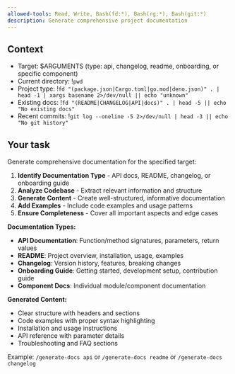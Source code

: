 ```yaml
---
allowed-tools: Read, Write, Bash(fd:*), Bash(rg:*), Bash(git:*)
description: Generate comprehensive project documentation
---
```


## Context

- Target: $ARGUMENTS (type: api, changelog, readme, onboarding, or specific component)
- Current directory: !`pwd`
- Project type: !`fd "(package.json|Cargo.toml|go.mod|deno.json)" . | head -1 | xargs basename 2>/dev/null || echo "unknown"`
- Existing docs: !`fd "(README|CHANGELOG|API|docs)" . | head -5 || echo "No existing docs"`
- Recent commits: !`git log --oneline -5 2>/dev/null | head -3 || echo "No git history"`

## Your task

Generate comprehensive documentation for the specified target:

1. **Identify Documentation Type** - API docs, README, changelog, or onboarding guide
2. **Analyze Codebase** - Extract relevant information and structure
3. **Generate Content** - Create well-structured, informative documentation
4. **Add Examples** - Include code examples and usage patterns
5. **Ensure Completeness** - Cover all important aspects and edge cases

**Documentation Types:**

- **API Documentation**: Function/method signatures, parameters, return values
- **README**: Project overview, installation, usage, examples
- **Changelog**: Version history, features, breaking changes
- **Onboarding Guide**: Getting started, development setup, contribution guide
- **Component Docs**: Individual module/component documentation

**Generated Content:**

- Clear structure with headers and sections
- Code examples with proper syntax highlighting
- Installation and usage instructions
- API reference with parameter details
- Troubleshooting and FAQ sections

Example: `/generate-docs api` or `/generate-docs readme` or `/generate-docs changelog`
